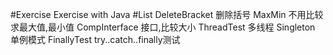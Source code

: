 #Exercise
    Exercise with Java
#List
    DeleteBracket 删除括号
    MaxMin 不用比较求最大值,最小值
    CompInterface 接口,比较大小
    ThreadTest 多线程
    Singleton 单例模式
    FinallyTest try..catch..finally测试